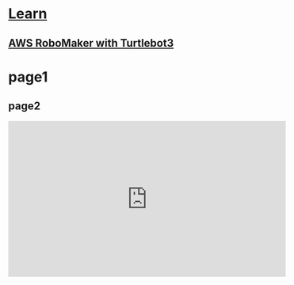 # [Learn](#learn)

## [AWS RoboMaker with Turtlebot3](#aws-robomaker-with-turtlebot3)

# page1

## page2

<iframe width="560" height="315" src="https://www.youtube.com/embed/U1ukEpzKCYY" frameborder="0" allow="accelerometer; autoplay; encrypted-media; gyroscope; picture-in-picture" allowfullscreen></iframe>
